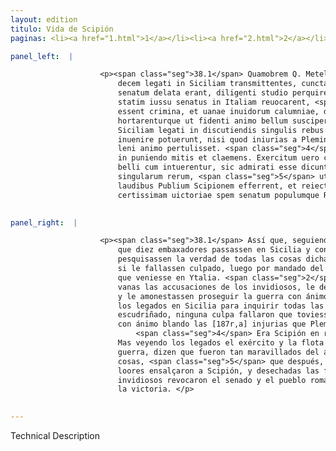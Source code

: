```yaml
---
layout: edition
titulo: Vida de Scipión
paginas: <li><a href="1.html">1</a></li><li><a href="2.html">2</a></li><li><a href="3.html">3</a></li><li><a href="4.html">4</a></li><li><a href="5.html">5</a></li><li><a href="6.html">6</a></li><li><a href="7.html">7</a></li><li><a href="8.html">8</a></li><li><a href="9.html">9</a></li><li><a href="10.html">10</a></li><li><a href="11.html">11</a></li><li><a href="12.html">12</a></li><li><a href="13.html">13</a></li><li><a href="14.html">14</a></li><li><a href="15.html">15</a></li><li><a href="16.html">16</a></li><li><a href="17.html">17</a></li><li><a href="18.html">18</a></li><li><a href="19.html">19</a></li><li><a href="20.html">20</a></li><li><a href="21.html">21</a></li><li><a href="22.html">22</a></li><li><a href="23.html">23</a></li><li><a href="24.html">24</a></li><li><a href="25.html">25</a></li><li><a href="26.html">26</a></li><li><a href="27.html">27</a></li><li><a href="28.html">28</a></li><li><a href="29.html">29</a></li><li><a href="30.html">30</a></li><li><a href="31.html">31</a></li><li><a href="32.html">32</a></li><li><a href="33.html">33</a></li><li><a href="34.html">34</a></li><li><a href="35.html">35</a></li><li><a href="36.html">36</a></li><li><a href="37.html">37</a></li><li><a href="38.html">38</a></li><li><a href="39.html">39</a></li><li><a href="40.html">40</a></li><li><a href="41.html">41</a></li><li><a href="42.html">42</a></li><li><a href="43.html">43</a></li><li><a href="44.html">44</a></li><li><a href="45.html">45</a></li><li><a href="46.html">46</a></li><li><a href="47.html">47</a></li><li><a href="48.html">48</a></li><li><a href="49.html">49</a></li><li><a href="50.html">50</a></li><li><a href="51.html">51</a></li><li><a href="52.html">52</a></li><li><a href="53.html">53</a></li><li><a href="54.html">54</a></li><li><a href="55.html">55</a></li><li><a href="56.html">56</a></li><li><a href="57.html">57</a></li><li><a href="58.html">58</a></li><li><a href="59.html">59</a></li><li><a href="60.html">60</a></li><li><a href="61.html">61</a></li><li><a href="62.html">62</a></li><li><a href="63.html">63</a></li><li><a href="64.html">64</a></li><li><a href="65.html">65</a></li><li><a href="66.html">66</a></li><li><a href="67.html">67</a></li><li><a href="68.html">68</a></li><li><a href="69.html">69</a></li><li><a href="70.html">70</a></li><li><a href="71.html">71</a></li><li><a href="72.html">72</a></li><li><a href="73.html">73</a></li><li><a href="74.html">74</a></li>

panel_left:  |

                    <p><span class="seg">38.1</span> Quamobrem Q. Metelli consilium secuti patres decreuerunt, ut
                        decem legati in Siciliam transmittentes, cuncta quae de P. Scipione ad
                        senatum delata erant, diligenti studio perquirerent, si nocentem inuenissent
                        statim iussu senatus in Italiam reuocarent, <span class="seg">2</span> sin uero falsa
                        essent crimina, et uanae inuidorum calumniae, dimitterent ad exercitum,
                        hortarenturque ut fidenti animo bellum susciperet. <span class="seg">3</span> Profecti in
                        Siciliam legati in discutiendis singulis rebus nullam Scipionis culpam
                        inuenire potuerunt, nisi quod iniurias a Pleminio Locrensibus illatas nimis
                        leni animo pertulisset. <span class="seg">4</span> Erat enim Scipio in remunerando largus,
                        in puniendo mitis et claemens. Exercitum uero classem et omnem apparatum
                        belli cum intuerentur, sic admirati esse dicuntur copiam et ordinem
                        singularum rerum, <span class="seg">5</span> ut postea in urbem redeuntes amplissimis
                        laudibus Publium Scipionem efferrent, et reiectis inuidorum calumniis ad
                        certissimam uictoriae spem senatum populumque Romanum reuocarent.</p>
                

panel_right:  |

                    <p><span class="seg">38.1</span> Assí que, seguiendo el consejo de Quinto Metelo, determinaron
                        que diez embaxadores passassen en Sicilia y con diligente estudio
                        pesquisassen la verdad de todas las cosas dichas al senado contra Scipión, y
                        si le fallassen culpado, luego por mandado del senado, le revocassen para
                        que veniesse en Ytalia. <span class="seg">2</span> Y si los crímines fuessen falsos y
                        vanas las accusaciones de los invidiosos, le dexassen capitanear el exército
                        y le amonestassen proseguir la guerra con ánimo confiante. <span class="seg">3</span> Ydos
                        los legados en Sicilia para inquirir todas las cosas, quando las ovieron
                        escudriñado, ninguna culpa fallaron que toviesse Scipión, sino aver sofrido
                        con ánimo blando las [187r,a] injurias que Pleminio fiziera a los locrenses.
                            <span class="seg">4</span> Era Scipión en remunerar largo y en punir manso y piadoso.
                        Mas veyendo los legados el exército y la flota y todo el aparejo de la
                        guerra, dizen que fueron tan maravillados del abasto y orden de todas las
                        cosas, <span class="seg">5</span> que después, bueltos a la çibdad con muy extendidos
                        loores ensalçaron a Scipión, y desechadas las falsas accusaciones de los
                        invidiosos revocaron el senado y el pueblo romano a muy çierta esperança de
                        la victoria. </p>
                

---
```


Technical Description 